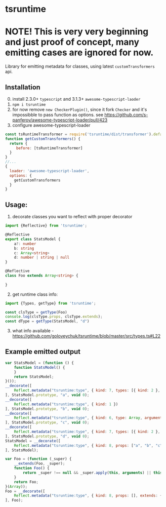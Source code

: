 # tsruntime

# NOTE! This is very very beginning and just proof of concept, many emitting cases are ignored for now.
Library for emitting metadata for classes, using latest `customTransformers` api.

## Installation
0) install 2.3.0+ `typescript` and 3.1.3+ `awesome-typescript-laoder`
1) `npm i tsruntime`
2) for now remove `new CheckerPlugin()`, since it fork `Checker` and it's impossibble to pass function as options.
   see https://github.com/s-panferov/awesome-typescript-loader/pull/423
3) configure awesome-typescript-loader

```js
const tsRuntimeTransformer = require('tsruntime/dist/transformer').default;
function getCustomTransformers() {
  return { 
     before: [tsRuntimeTransformer]
  }
}
//...
{
  loader: 'awesome-typescript-loader',
  options: {
    getCustomTransformers
  }
}
```
## Usage:
1) decorate classes you want to reflect with proper decorator
```ts
import {Reflective} from 'tsruntime';

@Reflective
export class StatsModel {
    a?: number
    b: string
    c: Array<string>
    d: number | string | null
}  

@Reflective
class Foo extends Array<string> {
  
}

```

2) get runtime class info:
```ts
import {Types, getType} from 'tsruntime';

const clsType = getType(Foo)
console.log(clsType.props, clsType.extends);
const dType = getType(StatsModel, "d")
```
3) what info available - https://github.com/goloveychuk/tsruntime/blob/master/src/types.ts#L22

## Example emitted output
```js
var StatsModel = (function () {
    function StatsModel() {
    }
    return StatsModel;
}());
__decorate([
    Reflect.metadata("tsruntime:type", { kind: 7, types: [{ kind: 2 }, { kind: 5 }] })
], StatsModel.prototype, "a", void 0);
__decorate([
    Reflect.metadata("tsruntime:type", { kind: 1 })
], StatsModel.prototype, "b", void 0);
__decorate([
    Reflect.metadata("tsruntime:type", { kind: 6, type: Array, arguments: [{ kind: 1 }] })
], StatsModel.prototype, "c", void 0);
__decorate([
    Reflect.metadata("tsruntime:type", { kind: 7, types: [{ kind: 2 }, { kind: 1 }, { kind: 4 }] })
], StatsModel.prototype, "d", void 0);
StatsModel = __decorate([
    Reflect.metadata("tsruntime:type", { kind: 8, props: ["a", "b", "c", "d"] })
], StatsModel);

var Foo = (function (_super) {
    __extends(Foo, _super);
    function Foo() {
        return _super !== null && _super.apply(this, arguments) || this;
    }
    return Foo;
}(Array));
Foo = __decorate([
    Reflect.metadata("tsruntime:type", { kind: 8, props: [], extends: { kind: 6, type: Array, arguments: [{ kind: 1 }] } })
], Foo);
```
